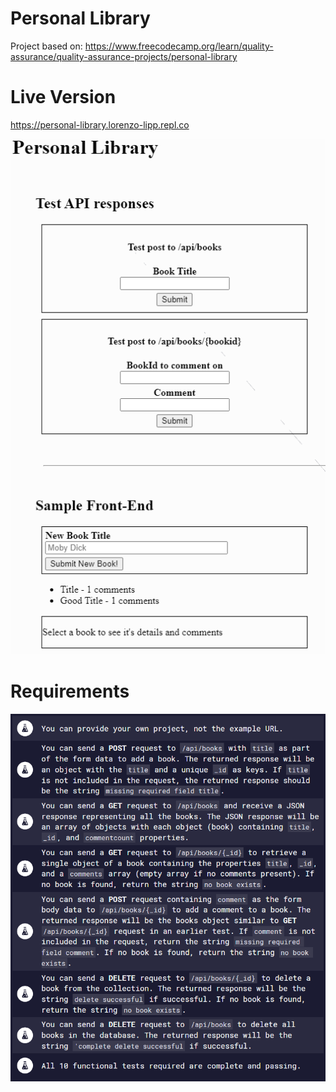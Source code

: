 # Personal Library

Project based on: https://www.freecodecamp.org/learn/quality-assurance/quality-assurance-projects/personal-library

# Live Version

https://personal-library.lorenzo-lipp.repl.co

![image](./images/preview.png)

# Requirements

![image](./images/requirements.png)
